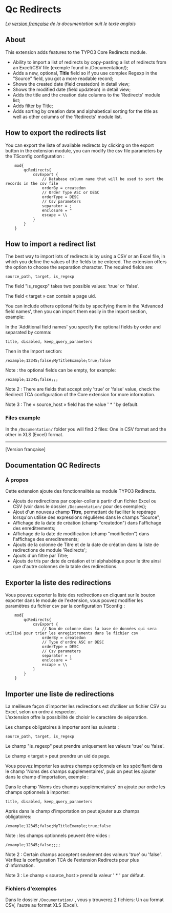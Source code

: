 Qc Redirects
==============================================================
*La [version française](#documentation-qc_redirects) de la documentation suit le texte anglais*

## About
This extension adds features to the TYPO3 Core Redirects module.

- Ability to import a list of redirects by copy-pasting a list of redirects from an Excel/CSV file (exemple found in /Documentation/);
- Adds a new, optional, **Title** field so if you use complex Regexp in the "Source" field, you got a more readable record;
- Shows the created date (field createdon) in detail view;
- Shows the modified date (field updateon) in detail view;
- Adds the title and the creation date columns to the 'Redirects' module list;
- Adds filter by Title;
- Adds sorting by creation date and alphabetical sorting for the title as well as other columns of the 'Redirects' module list.

## How to export the redirects list 
You can export the liste of available redirects by clicking on the export button in the extension module, you can modify the csv file parameters 
by the TSconfig configuration :

        mod{
            qcRedirects{
                csvExport {
                    // Database column name that will be used to sort the records in the csv file
                    orderBy = createdon
                    // Order Type ASC or DESC
                    orderType = DESC
                    // Csv parameters
                    separator = ;
                    enclosure = "
                    escape = \\
                }
            }
        }


## How to import a redirect list
The best way to import lots of redirects is by using a CSV or an Excel file, in which you define the values of the fields to be entered.
The extension offers the option to choose the separation character.
The required fields are: 

    source_path, target, is_regexp

The field "is_regexp" takes two possible values: 'true' or 'false'.

The field « target » can contain a page uid.

You can include others optional fields by specifying them in the 'Advanced field names', then you can import them easily in the import section, example:

In the 'Additional field names' you specify the optional fields by order and separated by comma: 

    title, disabled, keep_query_parameters
   
Then in the Import section: 

    /example;12345;false;MyTitleExample;true;false

Note : the optional fields can be empty, for example:
    
    /example;12345;false;;;

Note 2 : There are fields that accept only 'true' or 'false' value, check the Redirect TCA configuration of the Core extension for more information.

Note 3 : The « source_host » field has the value ' * ' by default.

### Files example
In the `/Documentation/` folder you will find 2 files: One in CSV format and the other in XLS (Excel) format.


-----------

[Version française]

## Documentation QC Redirects

### À propos
Cette extension ajoute des fonctionnalités au module TYPO3 Redirects.

- Ajouts de redirections par copier-coller à partir d'un fichier Excel ou CSV (voir dans le dossier `/Documentation/` pour des exemples);
- Ajout d'un nouveau champ **Titre**, permettant de faciliter le repérage lorsqu'on utilise des expressions régulières dans le champs "Source";
- Affichage de la date de création (champ "createdon") dans l'affichage des enreditrements;
- Affichage de la date de modification (champ "modifiedon") dans l'affichage des enreditrements;
- Ajouts de la colonne de Titre et de la date de création dans la liste de redirections de module 'Redirects';
- Ajouts d'un filtre par Titre;
- Ajouts de tris par date de création et tri alphabétique pour le titre ainsi que d'autre colonnes de la table des redirections.

## Exporter la liste des redirections
Vous pouvez exporter la liste des redirections en cliquant sur le bouton exporter dans le module de l'extension, vous pouvez modifier les paramètres du fichier csv
par la configuration TSconfig :

        mod{
            qcRedirects{
                csvExport {
                    // Nom de colonne dans la base de données qui sera utilisé pour trier les enregistrements dans le fichier csv
                    orderBy = createdon
                    // Type d'ordre ASC or DESC
                    orderType = DESC
                    // Csv parameters
                    separator = ;
                    enclosure = "
                    escape = \\
                }
            }
        }

## Importer une liste de redirections
La meilleure façon d’importer les redirections est d’utiliser un fichier CSV ou Excel, selon un ordre à respecter.  
L’extension offre la possibilité de choisir le caractère de séparation.

Les champs obligatoires à importer sont les suivants : 

    source_path, target, is_regexp

Le champ "is_regexp" peut prendre uniquement les valeurs 'true' ou 'false'.

Le champ « target » peut prendre un uid de page.

Vous pouvez importer les autres champs optionnels en les spécifiant dans le champ 'Noms des champs supplémentaires', puis on peut les ajouter dans le champ d'importation, exemple :

Dans le champ 'Noms des champs supplémentaires' on ajoute par ordre les champs optionnels à importer:

    title, disabled, keep_query_parameters

Après dans le champ d'importation on peut ajouter aux champs obligatoires:

    /example;12345;false;MyTitleExample;true;false

Note : les champs optionnels peuvent être vides : 

    /example;12345;false;;;;

Note 2 : Certain champs acceptent seulement des valeurs 'true' ou 'false'. Vérifiez la configuration TCA de l'extension Redirects pour plus d'information.

Note 3 : Le champ « source_host » prend la valeur ' * ' par défaut.

### Fichiers d'exemples
Dans le dossier `/Documentation/` , vous y trouverez 2 fichiers: Un au format CSV, l'autre au format XLS (Excel).
